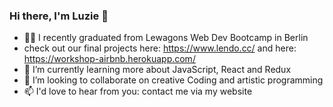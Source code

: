 ### Hi there, I'm Luzie 👋

- 👩‍💻 I recently graduated from Lewagons Web Dev Bootcamp in Berlin
- check out our final projects here: https://www.lendo.cc/ and here: https://workshop-airbnb.herokuapp.com/
- 🌱 I’m currently learning more about JavaScript, React and Redux
- 👯 I’m looking to collaborate on creative Coding and artistic programming 
- 📫 I'd love to hear from you: contact me via my website
